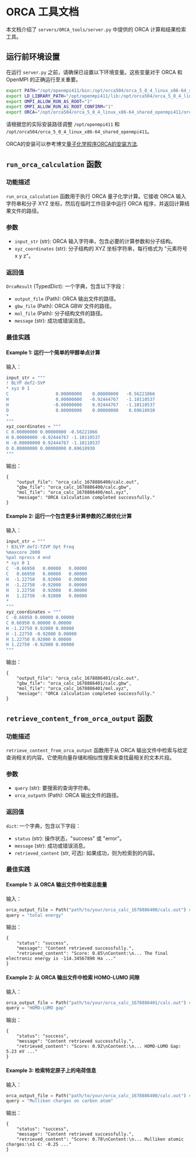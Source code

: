 # ORCA 工具文档

本文档介绍了 `servers/ORCA_tools/server.py` 中提供的 ORCA 计算和结果检索工具。

## 运行前环境设置

在运行 `server.py` 之前，请确保已设置以下环境变量。这些变量对于 ORCA 和 OpenMPI 的正确运行至关重要。


```bash
export PATH="/opt/openmpi411/bin:/opt/orca504/orca_5_0_4_linux_x86-64_shared_openmpi411:$PATH"
export LD_LIBRARY_PATH="/opt/openmpi411/lib:/opt/orca504/orca_5_0_4_linux_x86-64_shared_openmpi411:$LD_LIBRARY_PATH"
export OMPI_ALLOW_RUN_AS_ROOT="1"
export OMPI_ALLOW_RUN_AS_ROOT_CONFIRM="1"
export ORCA="/opt/orca504/orca_5_0_4_linux_x86-64_shared_openmpi411/orca"
```

请根据您的实际安装路径调整 `/opt/openmpi411` 和 `/opt/orca504/orca_5_0_4_linux_x86-64_shared_openmpi411`。

ORCA的安装可以参考博文[量子化学程序ORCA的安装方法](http://sobereva.com/451).


## `run_orca_calculation` 函数

### 功能描述
`run_orca_calculation` 函数用于执行 ORCA 量子化学计算。它接收 ORCA 输入字符串和分子 XYZ 坐标，然后在临时工作目录中运行 ORCA 程序，并返回计算结果文件的路径。

### 参数
- `input_str` (str): ORCA 输入字符串，包含必要的计算参数和分子结构。
- `xyz_coordinates` (str): 分子结构的 XYZ 坐标字符串，每行格式为 "元素符号 x y z"。

### 返回值
`OrcaResult` (TypedDict): 一个字典，包含以下字段：
- `output_file` (Path): ORCA 输出文件的路径。
- `gbw_file` (Path): ORCA GBW 文件的路径。
- `mol_file` (Path): 分子结构文件的路径。
- `message` (str): 成功或错误消息。

### 最佳实践

#### Example 1: 运行一个简单的甲醇单点计算

输入：
```python
input_str = """
! BLYP def2-SVP
* xyz 0 1
C                  0.00000000    0.00000000   -0.56221066
H                  0.00000000   -0.92444767   -1.10110537
H                 -0.00000000    0.92444767   -1.10110537
O                  0.00000000    0.00000000    0.69618930
*
"""
xyz_coordinates = """
C 0.00000000 0.00000000 -0.56221066
H 0.00000000 -0.92444767 -1.10110537
H -0.00000000 0.92444767 -1.10110537
O 0.00000000 0.00000000 0.69618930
"""
```

输出：
```
{
    "output_file": "orca_calc_1678886400/calc.out",
    "gbw_file": "orca_calc_1678886400/calc.gbw",
    "mol_file": "orca_calc_1678886400/mol.xyz",
    "message": "ORCA calculation completed successfully."
}
```

#### Example 2: 运行一个包含更多计算参数的乙烯优化计算

输入：
```python
input_str = """
! B3LYP def2-TZVP Opt Freq
%maxcore 2000
%pal nprocs 4 end
* xyz 0 1
C  -0.66950   0.00000   0.00000
C   0.66950   0.00000   0.00000
H  -1.22750   0.92000   0.00000
H  -1.22750  -0.92000   0.00000
H   1.22750   0.92000   0.00000
H   1.22750  -0.92000   0.00000
*
"""
xyz_coordinates = """
C -0.66950 0.00000 0.00000
C 0.66950 0.00000 0.00000
H -1.22750 0.92000 0.00000
H -1.22750 -0.92000 0.00000
H 1.22750 0.92000 0.00000
H 1.22750 -0.92000 0.00000
"""
```

输出：
```
{
    "output_file": "orca_calc_1678886401/calc.out",
    "gbw_file": "orca_calc_1678886401/calc.gbw",
    "mol_file": "orca_calc_1678886401/mol.xyz",
    "message": "ORCA calculation completed successfully."
}
```

## `retrieve_content_from_orca_output` 函数

### 功能描述
`retrieve_content_from_orca_output` 函数用于从 ORCA 输出文件中检索与给定查询相关的内容。它使用向量存储和相似性搜索来查找最相关的文本片段。

### 参数
- `query` (str): 要搜索的查询字符串。
- `orca_outpath` (Path): ORCA 输出文件的路径。

### 返回值
`dict`: 一个字典，包含以下字段：
- `status` (str): 操作状态，"success" 或 "error"。
- `message` (str): 成功或错误消息。
- `retrieved_content` (str, 可选): 如果成功，则为检索到的内容。

### 最佳实践

#### Example 1: 从 ORCA 输出文件中检索总能量

输入：
```python
orca_output_file = Path("path/to/your/orca_calc_1678886400/calc.out") # 替换为实际的ORCA输出文件路径
query = "total energy"
```

输出：
```
{
    "status": "success",
    "message": "Content retrieved successfully.",
    "retrieved_content": "Score: 0.85\nContent:\n... The final electronic energy is -114.34567890 Ha ..."
}
```

#### Example 2: 从 ORCA 输出文件中检索 HOMO-LUMO 间隙

输入：
```python
orca_output_file = Path("path/to/your/orca_calc_1678886401/calc.out") # 替换为实际的ORCA输出文件路径
query = "HOMO-LUMO gap"
```

输出：
```
{
    "status": "success",
    "message": "Content retrieved successfully.",
    "retrieved_content": "Score: 0.92\nContent:\n... HOMO-LUMO Gap: 5.23 eV ..."
}
```

#### Example 3: 检索特定原子上的电荷信息

输入：
```python
orca_output_file = Path("path/to/your/orca_calc_1678886400/calc.out") # 替换为实际的ORCA输出文件路径
query = "Mulliken charges on carbon atom"
```

输出：
```
{
    "status": "success",
    "message": "Content retrieved successfully.",
    "retrieved_content": "Score: 0.78\nContent:\n... Mulliken atomic charges:\n1 C: -0.25 ..."
}
